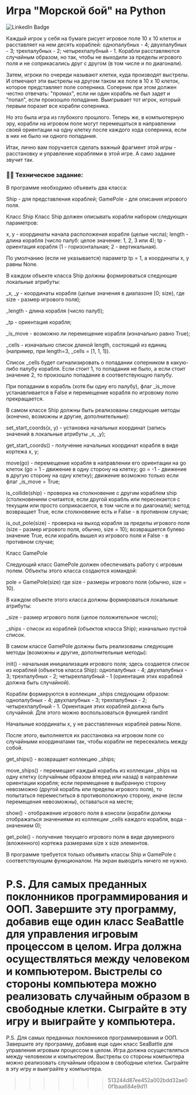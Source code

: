 #  Игра "Морской бой" на Python

<img src="https://ucarecdn.com/47c71b81-ff5d-4d16-b6ab-a566a14d2242/" alt="LinkedIn Badge"/>

Каждый игрок у себя на бумаге рисует игровое поле 10 х 10 клеток и расставляет на нем десять кораблей: однопалубных - 4; двухпалубных - 3; трехпалубных - 2; четырехпалубный - 1.
Корабли расставляются случайным образом, но так, чтобы не выходили за пределы игрового поля и не соприкасались друг с другом (в том числе и по диагонали).

Затем, игроки по очереди называют клетки, куда производят выстрелы. И отмечают эти выстрелы на другом таком же поле в 10 х 10 клеток, которое представляет поле соперника. Соперник при этом должен честно отвечать: "промах", если ни один корабль не был задет и "попал", если произошло попадание. Выигрывает тот игрок, который первым поразит все корабли соперника.

Но это была игра из глубокого прошлого. Теперь же, в компьютерную эру, корабли на игровом поле могут перемещаться в направлении своей ориентации на одну клетку после каждого хода соперника, если в них не было ни одного попадания.

Итак, лично вам поручается сделать важный фрагмент этой игры - расстановку и управление кораблями в этой игре. А само задание звучит так.

### :man_technologist: Техническое задание:
В программе необходимо объявить два класса:

Ship - для представления кораблей;
GamePole - для описания игрового поля.

Класс Ship
Класс Ship должен описывать корабли набором следующих параметров:

x, y - координаты начала расположения корабля (целые числа);
length - длина корабля (число палуб: целое значение: 1, 2, 3 или 4);
tp - ориентация корабля (1 - горизонтальная; 2 - вертикальная).

По умолчанию (если не указывается) параметр tp = 1, а координаты x, y равны None.

В каждом объекте класса Ship должны формироваться следующие локальные атрибуты:

_x, _y - координаты корабля (целые значения в диапазоне [0; size), где size - размер игрового поля);

_length - длина корабля (число палуб);

_tp - ориентация корабля;

_is_move - возможно ли перемещение корабля (изначально равно True);

_cells - изначально список длиной length, состоящий из единиц (например, при length=3, _cells = [1, 1, 1]).


Список _cells будет сигнализировать о попадании соперником в какую-либо палубу корабля. Если стоит 1, то попадания не было, а если стоит значение 2, то произошло попадание в соответствующую палубу.

При попадании в корабль (хотя бы одну его палубу), флаг _is_move устанавливается в False и перемещение корабля по игровому полю прекращается.

В самом классе Ship должны быть реализованы следующие методы (конечно, возможны и другие, дополнительные):

set_start_coords(x, y) - установка начальных координат (запись значений в локальные атрибуты _x, _y);

get_start_coords() - получение начальных координат корабля в виде кортежа x, y;

move(go) - перемещение корабля в направлении его ориентации на go клеток (go = 1 - движение в одну сторону на клетку; go = -1 - движение в другую сторону на одну клетку); движение возможно только если флаг _is_move = True;

is_collide(ship) - проверка на столкновение с другим кораблем ship (столкновением считается, если другой корабль или пересекается с текущим или просто соприкасается, в том числе и по диагонали); метод возвращает True, если столкновение есть и False - в противном случае;

is_out_pole(size) - проверка на выход корабля за пределы игрового поля (size - размер игрового поля, обычно, size = 10); возвращается булево значение True, если корабль вышел из игрового поля и False - в противном случае;


Класс GamePole

Следующий класс GamePole должен обеспечивать работу с игровым полем. Объекты этого класса создаются командой:

pole = GamePole(size)
где size - размеры игрового поля (обычно, size = 10).

В каждом объекте этого класса должны формироваться локальные атрибуты:

_size - размер игрового поля (целое положительное число);

_ships - список из кораблей (объектов класса Ship); изначально пустой список.

В самом классе GamePole должны быть реализованы следующие методы (возможны и другие, дополнительные методы):

init() - начальная инициализация игрового поля; здесь создается список из кораблей (объектов класса Ship): однопалубных - 4; двухпалубных - 3; трехпалубных - 2; четырехпалубный - 1 (ориентация этих кораблей должна быть случайной).

Корабли формируются в коллекции _ships следующим образом: однопалубных - 4; двухпалубных - 3; трехпалубных - 2; четырехпалубный - 1. Ориентация этих кораблей должна быть случайной. Для этого можно воспользоваться функцией randint

Начальные координаты x, y не расставленных кораблей равны None.

После этого, выполняется их расстановка на игровом поле со случайными координатами так, чтобы корабли не пересекались между собой.

get_ships() - возвращает коллекцию _ships;

move_ships() - перемещает каждый корабль из коллекции _ships на одну клетку (случайным образом вперед или назад) в направлении ориентации корабля; если перемещение в выбранную сторону невозможно (другой корабль или пределы игрового поля), то попытаться переместиться в противоположную сторону, иначе (если перемещения невозможны), оставаться на месте;

show() - отображение игрового поля в консоли (корабли должны отображаться значениями из коллекции _cells каждого корабля, вода - значением 0);

get_pole() - получение текущего игрового поля в виде двумерного (вложенного) кортежа размерами size x size элементов.

В программе требуется только объявить классы Ship и GamePole с соответствующим функционалом. На экран выводить ничего не нужно.


P.S. Для самых преданных поклонников программирования и ООП. Завершите эту программу, добавив еще один класс SeaBattle для управления игровым процессом в целом. Игра должна осуществляться между человеком и компьютером. Выстрелы со стороны компьютера можно реализовать случайным образом в свободные клетки. Сыграйте в эту игру и выиграйте у компьютера.
=======
P.S. Для самых преданных поклонников программирования и ООП. Завершите эту программу, добавив еще один класс SeaBattle для управления игровым процессом в целом. Игра должна осуществляться между человеком и компьютером. Выстрелы со стороны компьютера можно реализовать случайным образом в свободные клетки. Сыграйте в эту игру и выиграйте у компьютера.
>>>>>>> 513244d87ee452a002bdd32ae00f1baa684e9d11
